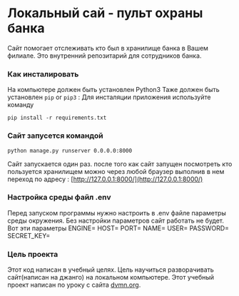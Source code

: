 ﻿# Локальный сай - пульт охраны банка

Сайт помогает отслеживать кто был в хранилище банка в Вашем филиале.
Это внутренний репозитарий для сотрудников банка.

### Как инсталировать



На компьютере должен быть установлен Python3
Таже  должен быть установлен   `pip` or `pip3`  :
Для инсталяции приложения используйте команду
```
pip install -r requirements.txt
```

### Сайт запусется командой
```
python manage.py runserver 0.0.0.0:8000
```
Сайт запускается один раз.
после того как сайт запущен посмотреть кто пользуется хранилищем
можно через любой браузер выполнив в нем переход по адресу : [http://127.0.0.1:8000/](http://127.0.0.1:8000/)

### Настройка среды файл .env
Перед запуском программы нужно настроить в .env файле параметры среды окружения.
Без настройки параметров сайт работать не будет.
Вот эти параметры
ENGINE=
HOST=
PORT=
NAME=
USER=
PASSWORD=
SECRET_KEY=

### Цель проекта

Этот код написан в учебный целях. Цель научиться разворачивать сайт(написан на джанго)
на локальном компьютере.
Этот учебный проект написан по уроку с сайта  [dvmn.org](https://dvmn.org/).
